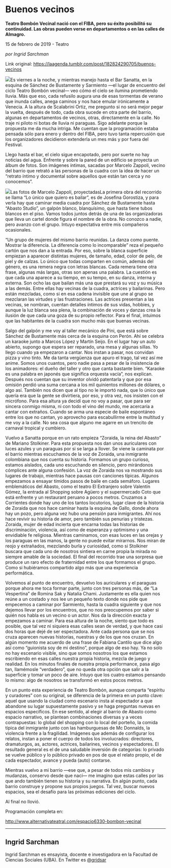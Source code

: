 # Buenos vecinos

**Teatro Bombón Vecinal nació con el FIBA, pero su éxito posibilitó su continuidad. Las obras pueden verse en departamentos o en las calles de Almagro.**

15 de febrero de 2019 - Teatro

_por Ingrid Sarchman_

Link original: https://laagenda.tumblr.com/post/182824290705/buenos-vecinos

![](https://64.media.tumblr.com/f64ee94a87d36538ac27dfd5e6dce1d4/0c2062cf8592edae-29/s500x750/3b29e0fa6141d069a15f225beae2c956ebabb421.jpg)Es viernes a la noche, y mientras manejo hasta el Bar Sanatta, en la esquina de Sánchez de Bustamente y Sarmiento —el lugar de encuentro del ciclo Teatro Bombón vecinal— veo cómo el cielo se ilumina prometiendo lluvia. Más que eso, cada refusilo augura una de esas tormentas de verano que inunda calles, anega caminos y nos hace emular irónicamente a Venecia. A la altura de Scalabrini Ortiz, me pregunto si no será mejor pegar la vuelta, después de todo, cada obra sucede en otra parte del barrio, algunas en departamentos de vecinos, otras, directamente en la calle. No traje ni piloto ni botas de lluvia ni paraguas. Sigo adelante porque la propuesta me da mucha intriga. Me cuentan que la programación estaba pensada sólo para enero y dentro del FIBA, pero tuvo tanta repercusión que los organizadores decidieron extenderla un mes más y por fuera del Festival.

Llego hasta el bar, el cielo sigue encapotado, pero por suerte no hay noticias del agua. Enfrente y sobre la pared de un edificio se proyecta un álbum de fotos. Son imágenes íntimas, sacadas por Marcelo Zappoli, vecino del barrio que retrató a las personas de la cuadra con la idea de hacer un “retrato íntimo y documental sobre aquellos que están tan cerca y no conocemos”. 

![](https://64.media.tumblr.com/aa6ca36010bccdb2084ef00a9faa3b05/0c2062cf8592edae-27/s500x750/2a701f47fbe6c39569b21020e52d9e8d22da73af.jpg)Las fotos de Marcelo Zappoli, proyectadasLa primera obra del recorrido se llama “Lo único que quiero es bailar”, es de Josefina Gorostiza, y para verla hay que caminar media cuadra por Sánchez de Bustamente hasta “Abasto Studio”, un galpón blanco, blanquísimo, que hasta tiene tubos blancos en el piso. Vamos todos juntos detrás de una de las organizadoras que lleva un cartel donde figura el nombre de la obra. No conozco a nadie, pero avanzo con el grupo. Intuyo expectativa entre mis compañeros ocasionales.   

“Un grupo de mujeres del mismo barrio reunidas. La danza como puente. Mostrar la diferencia. La diferencia como lo incomparable” reza el pequeño cartón que nos dan a la entrada. Por eso, sobre la blanca superficie empiezan a aparecer distintas mujeres, de tamaño, edad, color de pelo, de piel y de calzas. Lo único que todas comparten en común, además del género, es una remera negra con letras blancas. Cada remera tiene otra frase, algunas más largas, otras son apenas una palabra. La cuestión es que cada una aparece a su tiempo, en su tempo, en su danza, interna y externa. Son ocho las que bailan más una que prestará su voz y su música a las demás. Entre ellas hay vecinas de la cuadra, actrices y bailarinas. Pero están mezcladas, como si en esa cadena invisible que une al grupo se mezclaran las virtudes y las frustraciones. Las actrices presentan a las vecinas, se nombran, cuentan detalles íntimos de sus vidas, hobbies, y aunque la luz blanca sea plena, la combinación de voces y danzas crea la ilusión de que cada una goza de su propio reflector. Para el final, intuimos que las habitantes de la cuadra son mucho más que buenas vecinas. 

Salgo del galpón y me voy al taller mecánico de Pini, que está sobre Sánchez de Bustamente más cerca de la esquina con Perón. Ahí se celebra un karaoke junto a Marcos López y Martín Seijo. En el lugar hay un auto abierto, supongo que espera ser reparado, una mesa y algunas sillas. Yo llego cuando ya empezaron a cantar. Nos instan a pasar, nos convidan pizza y vino tinto. Me da tanta vergüenza que apuro el trago, tal vez así me anime. Somos unos cuantos, pero nadie pasa a pesar de la insistencia de los animadores: el dueño del taller y otro que canta bastante bien. “Karaoke es una palabra en japonés que significa orquesta vacía”, nos explican. Después nos cuentan que su inventor olvidó patentarla y que por esa omisión perdió una suma cercana a los mil quinientos millones de dólares, o algo así. También nos dicen que al tipo no le importó nada, que lo único que quería era que la gente se divirtiera, por eso, y otra vez, nos insisten con el micrófono. Para esa altura ya decidí que no voy a pasar, que para ser sincera conmigo misma, ni con todo el vino del mundo, me acercaría a cantar con extraños. Cuando se arma una especie de baile espontáneo entre los que no cantan, yo aprovecho para escabullirme entre la multitud y me voy a la calle. No sea cosa que alguno me agarre en un trencito de carnaval tropical y cumbiero. 

Vuelvo a Sanatta porque en un rato empieza “Zoraida, la reina del Abasto” de Mariano Stolkiner. Para esta propuesta nos dan unos auriculares con luces azules y un paraguas por si se larga a llover. Se viene la caminata por el barrio mientras escuchamos de la voz de Zoraida, una inmigrante colombiana que nos cuenta su historia. Formamos un grupo curioso, estamos aislados, cada uno escuchando en silencio, pero mirándonos cómplices ante alguna confesión. La voz de Zoraida nos va mostrando sus lugares de trabajo, mientras hace pausas con canciones típicas. Algunos empezamos a ensayar tímidos pasos de baile en cada semáforo. Lugares emblemáticos del Abasto, como el teatro El Extranjero sobre Valentín Gómez, la entrada al Shopping sobre Agüero y el supermercado Coto que está enfrente y un restaurant peruano a pocos metros. Cruzamos a Corrientes donde hay uno de los tantos locutorios, lugar clave de la historia de Zoraida que nos hace caminar hasta la esquina de Gallo, donde ahora hay un pozo, pero alguna vez hubo una pensión para inmigrantes. Ahí nos hace revivir su historia de amor, pero también sus penurias y tristezas. Zoraida, mujer de edad incierta que encarna todas las historias de discriminación, violencia, así como de esperanza y optimismo y una envidiable fe religiosa. Mientras caminamos, con esas luces en las orejas y los paraguas en las manos, la gente no puede evitar mirarnos. Nos miran de reojo y extrañados, mezclando burla y curiosidad, como si Stolkiner buscara que cada uno de nosotros sintiera en carne propia la mirada no siempre amable de la sociedad. El final del recorrido trae una sorpresa que produce un raro efecto de fraternidad entre los que formamos el grupo. Como si hubiéramos compartido algo más que una experiencia performática. 

Volvemos al punto de encuentro, devuelvo los auriculares y el paraguas porque ahora me toca formar parte, junto con tres personas más, de “La Vespertina” de Romina Sak y Natalia Chami. Justamente es ella quien nos reúne a un costado y nos lee un pequeño texto donde nos pide que empecemos a caminar por Sarmiento, hasta la cuadra siguiente y que nos dejemos llevar por los encuentros, que no nos preocupemos por saber si quién nos habla es un vecino o un actor. Nos da la dirección exacta y empezamos a caminar. Para esa altura de la noche, siento que todo es posible, que tal vez ni siquiera esas calles sean de verdad, y que hace casi dos horas que dejé de ser espectadora. Ante cada persona que se nos cruza aparecen nuevas historias, nuestras y de los que nos cruzan. En algún momento me acuerdo de una frase de Fabiana Cantilo que dice algo así como “guionista soy de mi destino”, porque algo de eso hay. Ya no solo no hay escenario visible, sino que somos nosotros los que estamos escribiendo en esas calles nuestra propia historia, mezcla de juego y realidad. En los minutos finales de nuestra propia performance, pasa algo tan, llamémosle “verdadero”, que no queda otra opción que salir a la superficie y tomar un poco de aire.  Intuyo que los cuatro estamos pensando lo mismo: algo de nosotros se transformó en estos pocos metros.

En un punto esta experiencia de Teatro Bombón, aunque comparta “espíritu y curadores” con su original, se diferencia de la primera en un punto clave: aquel que usando la ciudad como escenario insta al espectador a que abandone su lugar supuestamente pasivo y se haga preguntas nuevas en espacios específicos. En ese sentido, al elegir al barrio de Abasto como espacio narrativo, se plantean combinaciones diversas y a veces contrapuestas: lo global del shopping con lo local del porteño, la comida típica del inmigrante junto con las hamburguesas de Mc Donnalds, la violencia frente a la fragilidad. Imágenes que además de configurar los relatos, instan a poner el cuerpo de todos los involucrados: directores, dramaturgos, as, actores, actrices, bailarines, vecinos y espectadores.  El resultado general es el de una saludable inversión de categorías: lo privado se vuelve público y lo público privado en pos de que el relato propio, el de cada espectador, avance y pueda (auto) contarse. 

Mientras vuelvo a mi barrio —ese que, a pesar de todos mis cambios y mudanzas, conservo desde que nací— me imagino que estas calles por las que ando también tienen su historia y su narrativa. En algún punto, cada barrio construye y propone sus propios juegos. Tal vez, buscar nuevos espacios, sea el desafío para las próximas ediciones del ciclo. 

Al final no llovió.

  
  
Programación completa en:

<http://www.alternativateatral.com/espacio6330-bombon-vecinal>



---

Ingrid Sarchman
---------------

 Ingrid Sarchman es ensayista, docente e investigadora en la Facultad de Ciencias Sociales (UBA). En Twitter es [@gridsar](https://twitter.com/gridsar) 

